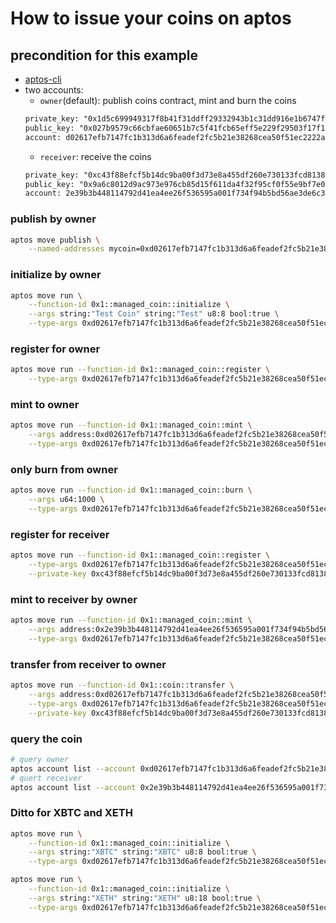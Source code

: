 # How to issue your coins on aptos

## precondition for this example
- [aptos-cli](https://github.com/aptos-labs/aptos-core/releases)
- two accounts: 
  - `owner`(default): publish coins contract, mint and burn the coins
  ```txt
  private_key: "0x1d5c699949317f8b41f31ddff29332943b1c31dd916e1b6747f408852e25f16f"
  public_key: "0x027b9579c66cbfae60651b7c5f41fcb65eff5e229f29503f17f1eb0780981b89"
  account: d02617efb7147fc1b313d6a6feadef2fc5b21e38268cea50f51ec2222ae64a2f
  ```
  - `receiver`: receive the coins
  ```txt
  private_key: "0xc43f88efcf5b14dc9ba00f3d73e8a455df260e730133fcd81386df1d463d0332"
  public_key: "0x9a6c8012d9ac973e976cb85d15f611da4f32f95cf0f55e9bf7e03c2fc347bcd1"
  account: 2e39b3b448114792d41ea4ee26f536595a001f734f94b5bd56ae3de6c3096cb0
  ```

### publish by owner
```bash
aptos move publish \
    --named-addresses mycoin=0xd02617efb7147fc1b313d6a6feadef2fc5b21e38268cea50f51ec2222ae64a2f
```

### initialize by owner
```bash
aptos move run \
    --function-id 0x1::managed_coin::initialize \
    --args string:"Test Coin" string:"Test" u8:8 bool:true \
    --type-args 0xd02617efb7147fc1b313d6a6feadef2fc5b21e38268cea50f51ec2222ae64a2f::Coins::TestCoin
```

### register for owner
```bash
aptos move run --function-id 0x1::managed_coin::register \
    --type-args 0xd02617efb7147fc1b313d6a6feadef2fc5b21e38268cea50f51ec2222ae64a2f::Coins::TestCoin
```

### mint to owner
```bash
aptos move run --function-id 0x1::managed_coin::mint \
    --args address:0xd02617efb7147fc1b313d6a6feadef2fc5b21e38268cea50f51ec2222ae64a2f u64:10000 \
    --type-args 0xd02617efb7147fc1b313d6a6feadef2fc5b21e38268cea50f51ec2222ae64a2f::Coins::TestCoin
```

### only burn from owner
```bash
aptos move run --function-id 0x1::managed_coin::burn \
    --args u64:1000 \
    --type-args 0xd02617efb7147fc1b313d6a6feadef2fc5b21e38268cea50f51ec2222ae64a2f::Coins::TestCoin
```

### register for receiver
```bash
aptos move run --function-id 0x1::managed_coin::register \
    --type-args 0xd02617efb7147fc1b313d6a6feadef2fc5b21e38268cea50f51ec2222ae64a2f::Coins::TestCoin \
    --private-key 0xc43f88efcf5b14dc9ba00f3d73e8a455df260e730133fcd81386df1d463d0332
```

### mint to receiver by owner
```bash
aptos move run --function-id 0x1::managed_coin::mint \
    --args address:0x2e39b3b448114792d41ea4ee26f536595a001f734f94b5bd56ae3de6c3096cb0 u64:10000 \
    --type-args 0xd02617efb7147fc1b313d6a6feadef2fc5b21e38268cea50f51ec2222ae64a2f::Coins::TestCoin
```

### transfer from receiver to owner
```bash
aptos move run --function-id 0x1::coin::transfer \
    --args address:0xd02617efb7147fc1b313d6a6feadef2fc5b21e38268cea50f51ec2222ae64a2f u64:111 \
    --type-args 0xd02617efb7147fc1b313d6a6feadef2fc5b21e38268cea50f51ec2222ae64a2f::Coins::TestCoin \
    --private-key 0xc43f88efcf5b14dc9ba00f3d73e8a455df260e730133fcd81386df1d463d0332
```

### query the coin
```bash
# query owner
aptos account list --account 0xd02617efb7147fc1b313d6a6feadef2fc5b21e38268cea50f51ec2222ae64a2f
# quert receiver
aptos account list --account 0x2e39b3b448114792d41ea4ee26f536595a001f734f94b5bd56ae3de6c3096cb0
```

### Ditto for XBTC and XETH
```bash
aptos move run \
    --function-id 0x1::managed_coin::initialize \
    --args string:"XBTC" string:"XBTC" u8:8 bool:true \
    --type-args 0xd02617efb7147fc1b313d6a6feadef2fc5b21e38268cea50f51ec2222ae64a2f::Coins::XBTC

aptos move run \
    --function-id 0x1::managed_coin::initialize \
    --args string:"XETH" string:"XETH" u8:18 bool:true \
    --type-args 0xd02617efb7147fc1b313d6a6feadef2fc5b21e38268cea50f51ec2222ae64a2f::Coins::XETH
```

